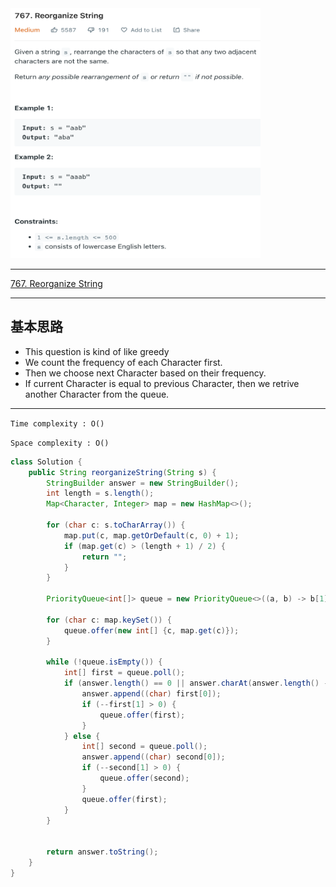 <img src="2022-11-07-17-51-22.png" width="400" height="400"/>


___
[767. Reorganize String](https://leetcode.com/problems/reorganize-string/)
___


## 基本思路
* This question is kind of like greedy
* We count the frequency of each Character first.
* Then we choose next Character based on their frequency.
* If current Character is equal to previous Character, then we retrive another Character from the queue.

___

`Time complexity : O()`

`Space complexity : O()`
```java
class Solution {
    public String reorganizeString(String s) {
        StringBuilder answer = new StringBuilder();
        int length = s.length();
        Map<Character, Integer> map = new HashMap<>();
        
        for (char c: s.toCharArray()) {
            map.put(c, map.getOrDefault(c, 0) + 1);
            if (map.get(c) > (length + 1) / 2) {
                return "";
            }
        }
        
        PriorityQueue<int[]> queue = new PriorityQueue<>((a, b) -> b[1] - a[1]);
        
        for (char c: map.keySet()) {
            queue.offer(new int[] {c, map.get(c)});
        }
        
        while (!queue.isEmpty()) {
            int[] first = queue.poll();
            if (answer.length() == 0 || answer.charAt(answer.length() - 1) != first[0]) {
                answer.append((char) first[0]);
                if (--first[1] > 0) {
                    queue.offer(first);
                }
            } else {
                int[] second = queue.poll();
                answer.append((char) second[0]);
                if (--second[1] > 0) {
                    queue.offer(second);
                }
                queue.offer(first);
            }
        }
        
        
        return answer.toString();
    }
}
```